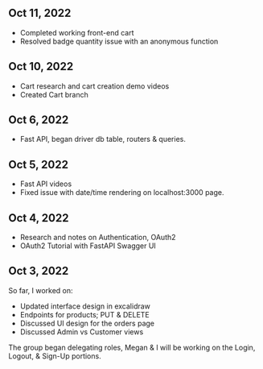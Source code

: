 ## Oct 11, 2022
* Completed working front-end cart
* Resolved badge quantity issue with an anonymous function

## Oct 10, 2022
* Cart research and cart creation demo videos
* Created Cart branch

## Oct 6, 2022
* Fast API, began driver db table, routers & queries.

## Oct 5, 2022
* Fast API videos
* Fixed issue with date/time rendering on localhost:3000 page.

## Oct 4, 2022

* Research and notes on Authentication, OAuth2
* OAuth2 Tutorial with FastAPI Swagger UI

## Oct 3, 2022

So far, I worked on:

* Updated interface design in excalidraw
* Endpoints for products; PUT & DELETE
* Discussed UI design for the orders page
* Discussed Admin vs Customer views
  
The group began delegating roles, Megan & I will be working on the Login, Logout, & Sign-Up portions.
